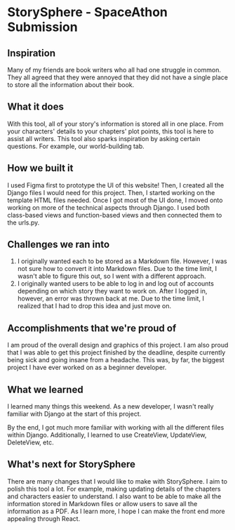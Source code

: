 # StorySphere - SpaceAthon Submission
## Inspiration
Many of my friends are book writers who all had one struggle in common. They all agreed that they were annoyed that they did not have a single place to store all the information about their book. 

## What it does
With this tool, all of your story's information is stored all in one place. From your characters' details to your chapters' plot points, this tool is here to assist all writers. This tool also sparks inspiration by asking certain questions. For example, our world-building tab. 

## How we built it
I used Figma first to prototype the UI of this website! Then, I created all the Django files I would need for this project. Then, I started working on the template HTML files needed. Once I got most of the UI done, I moved onto working on more of the technical aspects through Django. I used both class-based views and function-based views and then connected them to the urls.py. 

## Challenges we ran into
1. I originally wanted each to be stored as a Markdown file. However, I was not sure how to convert it into Markdown files. Due to the time limit, I wasn't able to figure this out, so I went with a different approach. 
2. I originally wanted users to be able to log in and log out of accounts depending on which story they want to work on. After I logged in, however, an error was thrown back at me. Due to the time limit, I realized that I had to drop this idea and just move on. 

## Accomplishments that we're proud of
I am proud of the overall design and graphics of this project. I am also proud that I was able to get this project finished by the deadline, despite currently being sick and going insane from a headache. This was, by far, the biggest project I have ever worked on as a beginner developer. 

## What we learned
I learned many things this weekend. As a new developer, I wasn't really familiar with Django at the start of this project. 

By the end, I got much more familiar with working with all the different files within Django. Additionally, I learned to use CreateView, UpdateView, DeleteView, etc. 
## What's next for StorySphere
There are many changes that I would like to make with StorySphere. I aim to polish this tool a lot. For example, making updating details of the chapters and characters easier to understand. I also want to be able to make all the information stored in Markdown files or allow users to save all the information as a PDF. As I learn more, I hope I can make the front end more appealing through React. 
